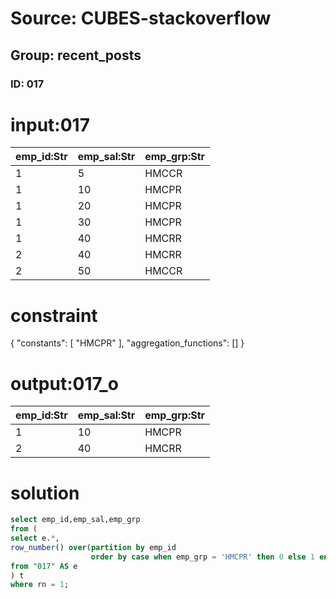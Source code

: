 # Source: CUBES-stackoverflow
## Group: recent_posts
### ID: 017

# input:017

| emp_id:Str | emp_sal:Str | emp_grp:Str |
|---|---|---|
| 1 | 5 | HMCCR |
| 1 | 10 | HMCPR |
| 1 | 20 | HMCPR |
| 1 | 30 | HMCPR |
| 1 | 40 | HMCRR |
| 2 | 40 | HMCRR |
| 2 | 50 | HMCCR |

# constraint

{
  "constants": [
    "HMCPR"
  ],
  "aggregation_functions": []
}

# output:017_o

| emp_id:Str | emp_sal:Str | emp_grp:Str |
|---|---|---|
| 1 | 10 | HMCPR |
| 2 | 40 | HMCRR |

# solution

```sql
select emp_id,emp_sal,emp_grp
from (
select e.*,
row_number() over(partition by emp_id
                  order by case when emp_grp = 'HMCPR' then 0 else 1 end,emp_sal) as rn
from "017" AS e
) t
where rn = 1;

```
